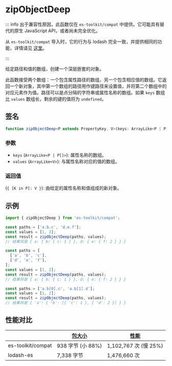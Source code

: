 # zipObjectDeep

::: info
出于兼容性原因，此函数仅在 `es-toolkit/compat` 中提供。它可能具有替代的原生 JavaScript API，或者尚未完全优化。

从 `es-toolkit/compat` 导入时，它的行为与 lodash 完全一致，并提供相同的功能，详情请见 [这里](../../../compatibility.md)。

:::

给定路径和值的数组，创建一个深层嵌套的对象。

此函数接受两个数组：一个包含属性路径的数组，另一个包含相应值的数组。它返回一个新对象，其中第一个数组的路径用作键路径来设置值，并将第二个数组中的对应元素作为值。路径可以是点分隔的字符串或属性名称的数组。如果 `keys` 数组比 `values` 数组长，剩余的键的值将为 `undefined`。

## 签名

```typescript
function zipObjectDeep<P extends PropertyKey, V>(keys: ArrayLike<P | P[]>, values: ArrayLike<V>): { [K in P]: V };
```

### 参数

- `keys` (`ArrayLike<P | P[]>`): 属性名称的数组。
- `values` (`ArrayLike<V>`): 与属性名称对应的值的数组。

### 返回值

(`{ [K in P]: V }`): 由给定的属性名称和值组成的新对象。

## 示例

```typescript
import { zipObjectDeep } from 'es-toolkit/compat';

const paths = ['a.b.c', 'd.e.f'];
const values = [1, 2];
const result = zipObjectDeep(paths, values);
// 结果将是 { a: { b: { c: 1 } }, d: { e: { f: 2 } } }

const paths = [
  ['a', 'b', 'c'],
  ['d', 'e', 'f'],
];
const values = [1, 2];
const result = zipObjectDeep(paths, values);
// 结果将是 { a: { b: { c: 1 } }, d: { e: { f: 2 } } }

const paths = ['a.b[0].c', 'a.b[1].d'];
const values = [1, 2];
const result = zipObjectDeep(paths, values);
// 结果将是 { 'a': { 'b': [{ 'c': 1 }, { 'd': 2 }] } }
```

## 性能对比

|                   | [包大小](../../../bundle-size.md) | [性能](../../../performance.md) |
| ----------------- | --------------------------------- | ------------------------------- |
| es-toolkit/compat | 938 字节 (小 88%)                 | 1,102,767 次 (慢 25%)           |
| lodash-es         | 7,338 字节                        | 1,476,660 次                    |
